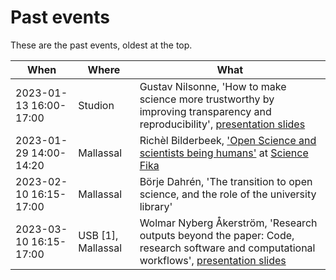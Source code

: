 # Past events

These are the past events, oldest at the top.

When                  | Where   |What
----------------------|---------|------------------------------------------------
2023-01-13 16:00-17:00|Studion  |Gustav Nilsonne, 'How to make science more trustworthy by improving transparency and reproducibility', [presentation slides](https://osf.io/ung8q)
2023-01-29 14:00-14:20|Mallassal|Richèl Bilderbeek, ['Open Science and scientists being humans'](https://github.com/richelbilderbeek/science_fika_open_science_20230129) at [Science Fika](https://www.sciencefika.se/)
2023-02-10 16:15-17:00|Mallassal |Börje Dahrén, 'The transition to open science, and the role of the university library'
2023-03-10 16:15-17:00|USB [1], Mallassal |Wolmar Nyberg Åkerström, 'Research outputs beyond the paper: Code, research software and computational workflows', [presentation slides](https://doi.org/10.17044/scilifelab.22249429)


